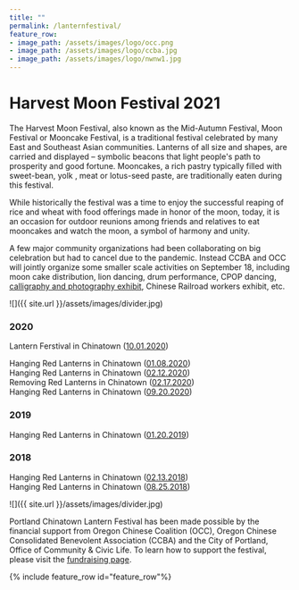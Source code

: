 ```yaml
---
title: ""
permalink: /lanternfestival/
feature_row:
- image_path: /assets/images/logo/occ.png
- image_path: /assets/images/logo/ccba.jpg
- image_path: /assets/images/logo/nwnw1.jpg
---
```


# Harvest Moon Festival 2021  

The Harvest Moon Festival, also known as the Mid-Autumn Festival, Moon Festival or Mooncake Festival, is a traditional festival celebrated by many East and Southeast Asian communities. Lanterns of all size and shapes, are carried and displayed – symbolic beacons that light people's path to prosperity and good fortune. Mooncakes, a rich pastry typically filled with sweet-bean, yolk , meat or lotus-seed paste, are traditionally eaten during this festival.

While historically the festival was a time to enjoy the successful reaping of rice and wheat with food offerings made in honor of the moon, today, it is an occasion for outdoor reunions among friends and relatives to eat mooncakes and watch the moon, a symbol of harmony and unity.

A few major community organizations had been collaborating on big celebration but had to cancel due to the pandemic. Instead CCBA and OCC will jointly organize some smaller scale activities on September 18, including moon cake distribution, lion dancing, drum performance, CPOP dancing, [calligraphy and photography exhibit](https://pdxchinese.org/artexhibit/), Chinese Railroad workers exhibit, etc.

![]({{ site.url }}/assets/images/divider.jpg)

### 2020

Lantern Ferstival in Chinatown ([10.01.2020](https://pdxchinese.org/lantern_festival_2020/))

Hanging Red Lanterns in Chinatown ([01.08.2020](http://pdxchinese.org/chinatown/newyear/2020-01-09-chinatown_lantern_festival_2020a/))  
Hanging Red Lanterns in Chinatown ([02.12.2020](http://pdxchinese.org/chinatown/newyear/2020-01-12-chinatown_lantern_festival_2020b/))  
Removing Red Lanterns in Chinatown ([02.17.2020](http://pdxchinese.org/chinatown/newyear/2020-02-17-lanterns_street_sweeping_photos/))  
Hanging Red Lanterns in Chinatown ([09.20.2020](http://pdxchinese.org/chinatown/newyear/2020-09-20-chinatown_lantern_2020/))  

### 2019

Hanging Red Lanterns in Chinatown ([01.20.2019](http://pdxchinese.org/chinatown/newyear/2019-01-20-red_lanterns_in_chinatown_2019/))

### 2018

Hanging Red Lanterns in Chinatown ([02.13.2018](http://pdxchinese.org/chinatown/newyear/2018-02-13-red_lanterns_in_chinatown_2018/))  
Hanging Red Lanterns in Chinatown ([08.25.2018](http://pdxchinese.org/chinatown/newyear/2018-08-26-lanterns-at-chinatown-midautumn-2018/))  


![]({{ site.url }}/assets/images/divider.jpg)

Portland Chinatown Lantern Festival has been made possible by the financial support from Oregon Chinese Coalition (OCC), Oregon Chinese Consolidated Benevolent Association (CCBA) and the City of Portland, Office of Community & Civic Life. To learn how to support the festival, please visit the [fundraising page](http://pdxchinese.org/chinatown/newyear/2019-09-lantern_fundraising/).

{% include feature_row id="feature_row"%}
